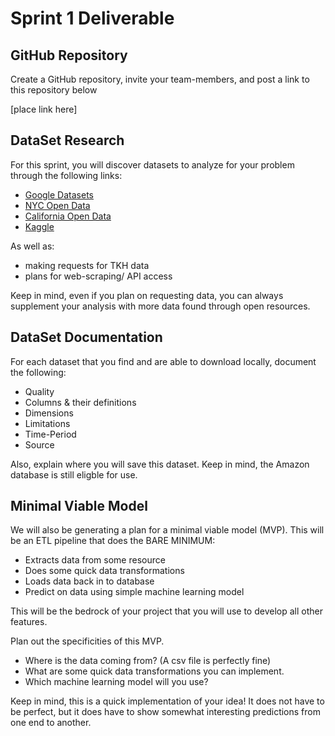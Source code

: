 # Sprint 1 Deliverable

## GitHub Repository

Create a GitHub repository, invite your team-members, and post a link to this repository below

[place link here]

## DataSet Research

For this sprint, you will discover datasets to analyze for your problem through the following links:
* [Google Datasets](https://datasetsearch.research.google.com/)
* [NYC Open Data](https://opendata.cityofnewyork.us/)
* [California Open Data](https://data.ca.gov/)
* [Kaggle](https://www.kaggle.com/datasets)  

As well as:
* making requests for TKH data
* plans for web-scraping/ API access

Keep in mind, even if you plan on requesting data, you can always supplement your analysis with more data found through open resources. 

## DataSet Documentation

For each dataset that you find and are able to download locally, document the following: 

* Quality
* Columns & their definitions
* Dimensions
* Limitations
* Time-Period
* Source

Also, explain where you will save this dataset. Keep in mind, the Amazon database is still eligble for use.

## Minimal Viable Model

We will also be generating a plan for a minimal viable model (MVP). This will be an ETL pipeline that does the BARE MINIMUM:

* Extracts data from some resource
* Does some quick data transformations
* Loads data back in to database
* Predict on data using simple machine learning model

This will be the bedrock of your project that you will use to develop all other features.

Plan out the specificities of this MVP.
* Where is the data coming from? (A csv file is perfectly fine)
* What are some quick data transformations you can implement.
* Which machine learning model will you use?

Keep in mind, this is a quick implementation of your idea! It does not have to be perfect, but it does have to show somewhat interesting predictions from one end to another.
